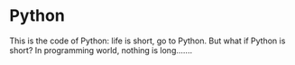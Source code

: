 # Python
This is the code of Python: life is short, go to Python. But what if Python is short? In programming world, nothing is long.......
